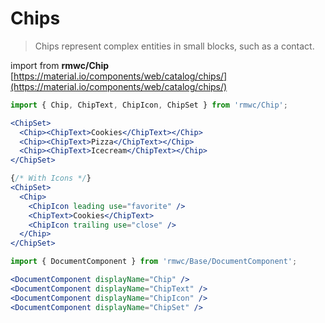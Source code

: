 # Chips

> Chips represent complex entities in small blocks, such as a contact.

import from **rmwc/Chip**  
[https://material.io/components/web/catalog/chips/](https://material.io/components/web/catalog/chips/)

```jsx render
import { Chip, ChipText, ChipIcon, ChipSet } from 'rmwc/Chip';

<ChipSet>
  <Chip><ChipText>Cookies</ChipText></Chip>
  <Chip><ChipText>Pizza</ChipText></Chip>
  <Chip><ChipText>Icecream</ChipText></Chip>
</ChipSet>

{/* With Icons */}
<ChipSet>
  <Chip>
    <ChipIcon leading use="favorite" />
    <ChipText>Cookies</ChipText>
    <ChipIcon trailing use="close" />
  </Chip>
</ChipSet>
```

```jsx renderOnly
import { DocumentComponent } from 'rmwc/Base/DocumentComponent';

<DocumentComponent displayName="Chip" />
<DocumentComponent displayName="ChipText" />
<DocumentComponent displayName="ChipIcon" />
<DocumentComponent displayName="ChipSet" />
```
